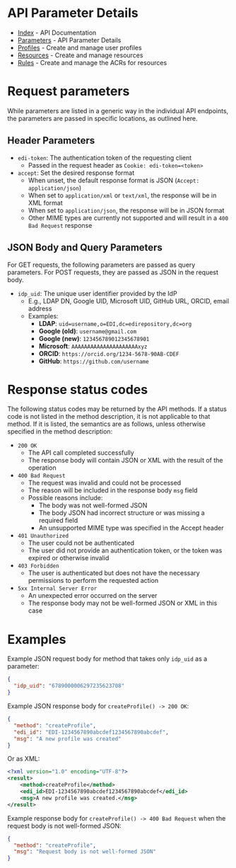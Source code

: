 # API Parameter Details

- [Index](index.md) - API Documentation
- [Parameters](parameters.md) - API Parameter Details
- [Profiles](profile.md) - Create and manage user profiles
- [Resources](resource.md) - Create and manage resources
- [Rules](rule.md) - Create and manage the ACRs for resources

# Request parameters

While parameters are listed in a generic way in the individual API endpoints, the parameters are passed in specific locations, as outlined here.

## Header Parameters

- `edi-token`: The authentication token of the requesting client
  - Passed in the request header as `Cookie: edi-token=<token>`
- `accept`: Set the desired response format
  - When unset, the default response format is JSON (`Accept: application/json`)
  - When set to `application/xml` or `text/xml`, the response will be in XML format
  - When set to `application/json`, the response will be in JSON format
  - Other MIME types are currently not supported and will result in a `400 Bad Request` response

## JSON Body and Query Parameters

For GET requests, the following parameters are passed as query parameters. For POST requests, they are passed as JSON in the request body.

- `idp_uid`: The unique user identifier provided by the IdP
  - E.g., LDAP DN, Google UID, Microsoft UID, GitHub URL, ORCID, email address
  - Examples:
    - **LDAP**: `uid=username,o=EDI,dc=edirepository,dc=org`
    - **Google (old)**: `username@gmail.com`
    - **Google (new)**: `123456789012345678901`
    - **Microsoft**: `AAAAAAAAAAAAAAAAAAAAAxyz`
    - **ORCID**: `https://orcid.org/1234-5678-90AB-CDEF`
    - **GitHub**: `https://github.com/username`

# Response status codes

The following status codes may be returned by the API methods. If a status code is not listed in the method description, it is not applicable to that method. If it is listed, the semantics are as follows, unless otherwise specified in the method description:

- `200 OK`
  - The API call completed successfully
  - The response body will contain JSON or XML with the result of the operation
- `400 Bad Request`
    - The request was invalid and could not be processed
    - The reason will be included in the response body `msg` field
    - Possible reasons include:
        - The body was not well-formed JSON
        - The body JSON had incorrect structure or was missing a required field
        - An unsupported MIME type was specified in the Accept header
- `401 Unauthorized`
    - The user could not be authenticated
    - The user did not provide an authentication token, or the token was expired or otherwise invalid
- `403 Forbidden`
    - The user is authenticated but does not have the necessary permissions to perform the requested action
- `5xx Internal Server Error`
    - An unexpected error occurred on the server
    - The response body may not be well-formed JSON or XML in this case

# Examples

Example JSON request body for method that takes only `idp_uid` as a parameter:

```json
{
  "idp_uid": "6789000006297235623708"
}
```

Example JSON response body for `createProfile() -> 200 OK`:

```json
{
  "method": "createProfile",
  "edi_id": "EDI-1234567890abcdef1234567890abcdef",
  "msg": "A new profile was created"
}
```

Or as XML:

```xml
<?xml version="1.0" encoding="UTF-8"?>
<result>
    <method>createProfile</method>
    <edi_id>EDI-1234567890abcdef1234567890abcdef</edi_id>
    <msg>A new profile was created.</msg>
</result>
```

Example response body for `createProfile() -> 400 Bad Request` when the request body is not well-formed JSON:

```json
{
  "method": "createProfile",
  "msg": "Request body is not well-formed JSON"
}
```

